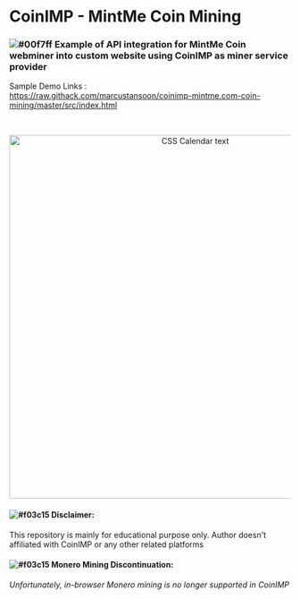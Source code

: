 # CoinIMP - MintMe Coin Mining
### ![#00f7ff](https://via.placeholder.com/15/00f7ff/000000?text=+) Example of API integration for MintMe Coin webminer into custom website using CoinIMP as miner service provider


Sample Demo Links :
<br>https://raw.githack.com/marcustansoon/coinimp-mintme.com-coin-mining/master/src/index.html

<br>

<p align="center">
  <img src="https://i.imgur.com/530gDhg.png" width="650" title="CSS Calendar text">
</p>

#### ![#f03c15](https://via.placeholder.com/15/f03c15/000000?text=+) Disclaimer:
This repository is mainly for educational purpose only. Author doesn't affiliated with CoinIMP or any other related platforms
<br>

#### ![#f03c15](https://via.placeholder.com/15/f03c15/000000?text=+) Monero Mining Discontinuation: 
*Unfortunately, in-browser Monero mining is no longer supported in CoinIMP*
